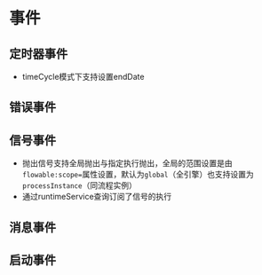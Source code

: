 # 事件

## 定时器事件

* timeCycle模式下支持设置endDate

## 错误事件

## 信号事件

* 抛出信号支持全局抛出与指定执行抛出，全局的范围设置是由`flowable:scope=`属性设置，默认为`global`（全引擎）也支持设置为`processInstance`（同流程实例）
* 通过runtimeService查询订阅了信号的执行

## 消息事件

## 启动事件
